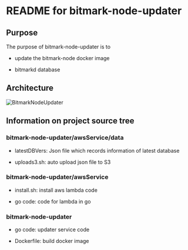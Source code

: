 # README for bitmark-node-updater

## Purpose

The purpose of bitmark-node-updater is to

+ update the bitmark-node docker image 

+ bitmarkd database

## Architecture

![BitmarkNodeUpdater](https://i.imgur.com/iWNNhWf.jpg)

## Information on project source tree

### bitmark-node-updater/awsService/data

+ latestDBVers: Json file which records information of latest database

+ uploads3.sh: auto upload json file to S3

### bitmark-node-updater/awsService

+ install.sh: install aws lambda code

+ go code: code for lambda in go

### bitmark-node-updater

+ go code: updater service code

+ Dockerfile: build docker image

